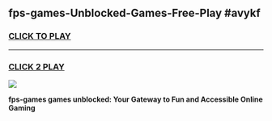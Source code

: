 
## fps-games-Unblocked-Games-Free-Play #avykf
<h3>
<a href="https://us.freeplayer.one?title=fps-games&ref=9M">CLICK TO PLAY</a></h3>
<hr>

<h3>
<a href="https://us.freeplayer.one?title=fps-games&ref=9M">CLICK 2 PLAY</a>
  
</h3>

<a href="https://us.freeplayer.one?title=fps-games&ref=9M"><img src="https://clearcache.store/games.png"></a>


**fps-games games unblocked: Your Gateway to Fun and Accessible Online Gaming**
